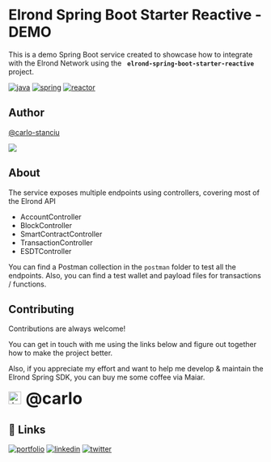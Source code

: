 # Elrond Spring Boot Starter Reactive - DEMO

This is a demo Spring Boot service created to showcase how to integrate with the Elrond Network using 
the **``` elrond-spring-boot-starter-reactive```** project.

[![java](https://img.shields.io/badge/Java11-07405E?style=for-the-badge&logo=java&logoColor=white)](https://openjdk.java.net/projects/jdk/11)
[![spring](https://img.shields.io/badge/SpringBoot2.0-217346?style=for-the-badge&logo=spring&logoColor=white)](https://spring.io/projects/spring-boot)
[![reactor](https://img.shields.io/badge/reactor-navy?style=for-the-badge&logo=s&logoColor=white)](https://projectreactor.io/)


## Author

[@carlo-stanciu](https://www.github.com/carlo-stanciu)

[![](https://crldev.software/img/readme-banner.png)](#)

## About


The service exposes multiple endpoints using controllers, covering most of the Elrond API
- AccountController
- BlockController
- SmartContractController
- TransactionController
- ESDTController

You can find a Postman collection in the ```postman``` folder to test all the endpoints.
Also, you can find a test wallet and payload files for transactions / functions.




## Contributing

Contributions are always welcome!

You can get in touch with me using the links below and figure out together how to make the project better.

Also, if you appreciate my effort and want to help me develop & maintain the Elrond Spring SDK, you can buy me some coffee via Maiar. 

<img src="https://play-lh.googleusercontent.com/3k3Xj7e87QIwDCwoYbiPEAxuaJDSZKvP0M9HFPHGvi28d1OuT9uzSriXsI2FHQZrsNs" alt="drawing" width="25"/><font size="6"> **@carlo**</font>


## 🔗 Links
[![portfolio](https://img.shields.io/badge/crldev.software-red?style=for-the-badge&logo=noi&logoColor=white)](https://crldev.software)
[![linkedin](https://img.shields.io/badge/linkedin-0A66C2?style=for-the-badge&logo=linkedin&logoColor=white)](https://www.linkedin.com/carlo-cristian-stanciu)
[![twitter](https://img.shields.io/badge/Twitter-1DA1F2?style=for-the-badge&logo=twitter&logoColor=white)](https://twitter.com/carlo_stanciu)



  